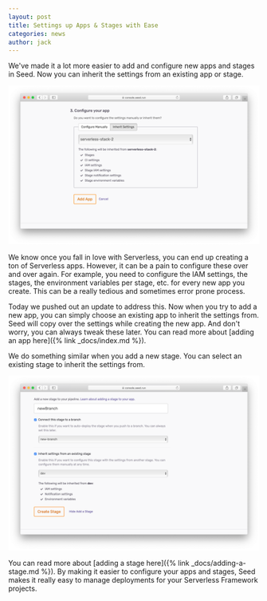 ```yaml
---
layout: post
title: Settings up Apps & Stages with Ease
categories: news
author: jack
---
```


We've made it a lot more easier to add and configure new apps and stages in Seed. Now you can inherit the settings from an existing app or stage.

![Inherit app settings for a new app](/assets/blog/setting-up-apps-and-stages-with-ease/inherit-app-settings-for-a-new-app.png)

We know once you fall in love with Serverless, you can end up creating a ton of Serverless apps. However, it can be a pain to configure these over and over again. For example, you need to configure the IAM settings, the stages, the environment variables per stage, etc. for every new app you create. This can be a really tedious and sometimes error prone process.

Today we pushed out an update to address this. Now when you try to add a new app, you can simply choose an existing app to inherit the settings from. Seed will copy over the settings while creating the new app. And don't worry, you can always tweak these later. You can read more about [adding an app here]({% link _docs/index.md %}).

We do something similar when you add a new stage. You can select an existing stage to inherit the settings from.

![Inherit stage settings for a new stage](/assets/blog/setting-up-apps-and-stages-with-ease/inherit-stage-settings-for-a-new-stage.png)

You can read more about [adding a stage here]({% link _docs/adding-a-stage.md %}). By making it easier to configure your apps and stages, Seed makes it really easy to manage deployments for your Serverless Framework projects.
